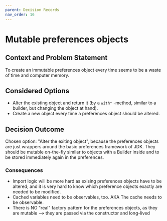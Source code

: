 ```yaml
---
parent: Decision Records
nav_order: 16
---
```

# Mutable preferences objects

## Context and Problem Statement

To create an immutable preferences object every time seems to be a waste of time and computer memory.

## Considered Options

* Alter the existing object and return it (by a `with*` -method, similar to a builder, but changing the object at hand).
* Create a new object every time a preferences object should be altered.

## Decision Outcome

Chosen option: "Alter the exiting object", because the preferences objects are just wrappers around the basic preferences framework of JDK. They
should be mutable on-the-fly similar to objects with a Builder inside and to be stored immediately again in the
preferences.

### Consequences

- Import logic will be more hard as exising preferences objects have to be altered; and it is very hard to know which preference objects exactly are needed to be modified.
- Cached variables need to be observables, too. AKA The cache needs to be observable.
- There is NO "real" factory pattern for the preferences objects, as they are mutable --> they are passed via the constructor and long-lived
